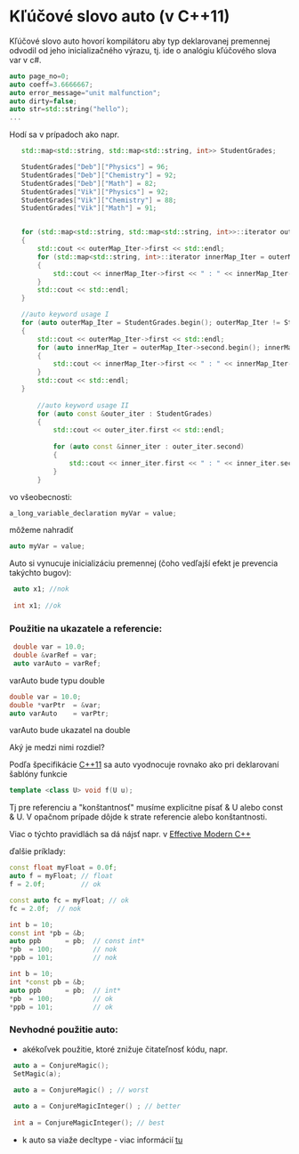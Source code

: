 
# Kľúčové slovo auto (v C++11)


 Kľúčové slovo auto hovorí kompilátoru aby typ deklarovanej premennej odvodil od
 jeho inicializačného výrazu, tj. ide o analógiu kľúčového slova var v c#.
 ```c++
 auto page_no=0;
 auto coeff=3.6666667;
 auto error_message="unit malfunction"; 
 auto dirty=false;
 auto str=std::string("hello");
 ...
 ```
 
Hodí sa v prípadoch ako napr.

 ```c++
    std::map<std::string, std::map<std::string, int>> StudentGrades;

    StudentGrades["Deb"]["Physics"] = 96;
    StudentGrades["Deb"]["Chemistry"] = 92;
    StudentGrades["Deb"]["Math"] = 82;
    StudentGrades["Vik"]["Physics"] = 92;
    StudentGrades["Vik"]["Chemistry"] = 88;
    StudentGrades["Vik"]["Math"] = 91;


    for (std::map<std::string, std::map<std::string, int>>::iterator outerMap_Iter = StudentGrades.begin(); outerMap_Iter != StudentGrades.end(); ++outerMap_Iter)
    {
        std::cout << outerMap_Iter->first << std::endl;
        for (std::map<std::string, int>::iterator innerMap_Iter = outerMap_Iter->second.begin(); innerMap_Iter != outerMap_Iter->second.end(); ++innerMap_Iter)
        {
            std::cout << innerMap_Iter->first << " : " << innerMap_Iter->second << std::endl;
        }
        std::cout << std::endl;
    }

    //auto keyword usage I
    for (auto outerMap_Iter = StudentGrades.begin(); outerMap_Iter != StudentGrades.end(); ++outerMap_Iter)
    {
        std::cout << outerMap_Iter->first << std::endl;
        for (auto innerMap_Iter = outerMap_Iter->second.begin(); innerMap_Iter != outerMap_Iter->second.end(); ++innerMap_Iter)
        {
            std::cout << innerMap_Iter->first << " : " << innerMap_Iter->second << std::endl;
        }
        std::cout << std::endl;
    }
    
        //auto keyword usage II
        for (auto const &outer_iter : StudentGrades)
        {
            std::cout << outer_iter.first << std::endl;
    
            for (auto const &inner_iter : outer_iter.second)
            {
                std::cout << inner_iter.first << " : " << inner_iter.second << std::endl;
            }
        }
   ```
   
   
   vo všeobecnosti:
   ```c++
   a_long_variable_declaration myVar = value;
   ```
   môžeme nahradiť
   ```c++
   auto myVar = value;
   ```
   
   Auto si vynucuje inicializáciu premennej (čoho vedľajší efekt je prevencia takýchto bugov):
  ```c++
   auto x1; //nok
   
   int x1; //ok
  ``` 
   ### Použitie na ukazatele a referencie:
   ```c++
    double var = 10.0;
    double &varRef = var;
    auto varAuto = varRef;
   ```
   varAuto bude typu double 
   
   ```c++
   double var = 10.0;
   double *varPtr  = &var;
   auto varAuto    = varPtr;
  ```
  varAuto bude ukazatel na double 
  
  Aký je medzi nimi rozdiel?
  
  Podľa špecifikácie [C++11](http://www.open-std.org/jtc1/sc22/wg21/docs/papers/2012/n3337.pdf)
  sa auto vyodnocuje rovnako ako pri deklarovaní  šablóny funkcie
  ```c++
  template <class U> void f(U u);
  ```
  
  Tj pre referenciu a "konštantnosť" musíme explicitne písať & U alebo const & U. 
  V opačnom prípade dôjde k strate referencie alebo konštantnosti.
  
  
  Viac o týchto pravidlách sa dá nájsť napr. v [Effective Modern C++](https://www.amazon.com/gp/product/1491903996/ref=as_li_tl?ie=UTF8&camp=1789&creative=390957&creativeASIN=1491903996&linkCode=as2&tag=bfilipek-20&linkId=JBVRVBT6H7MJSOQV)
  
  ďalšie príklady:
  ```c++
  const float myFloat = 0.0f;
  auto f = myFloat; // float
  f = 2.0f;         // ok
  
  const auto fc = myFloat; // ok
  fc = 2.0f;  // nok 
  ```
  ```c++
  int b = 10;
  const int *pb = &b;
  auto ppb      = pb;  // const int*
  *pb  = 100;          // nok
  *ppb = 101;          // nok
 ```
 ```c++
 int b = 10;
 int *const pb = &b;
 auto ppb      = pb;  // int*
 *pb  = 100;          // ok
 *ppb = 101;          // ok
 ```
     
  ### Nevhodné použitie auto:
   - akékoľvek použitie, ktoré znižuje čitateľnosť kódu, napr.
   ```c++
    auto a = ConjureMagic();
    SetMagic(a);
   ``` 
   ```c++
    auto a = ConjureMagic() ; // worst
    	
    auto a = ConjureMagicInteger() ; // better
    	
    int a = ConjureMagicInteger(); // best
   ``` 
   
   
   * k auto sa viaže decltype - viac informácií [tu](http://thbecker.net/articles/auto_and_decltype/section_01.html)